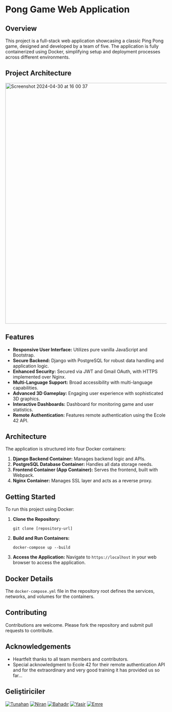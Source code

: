 
# Pong Game Web Application

## Overview

This project is a full-stack web application showcasing a classic Ping Pong game, designed and developed by a team of five. The application is fully containerized using Docker, simplifying setup and deployment processes across different environments.

## Project Architecture
<img width="750" alt="Screenshot 2024-04-30 at 16 00 37" src="https://github.com/emreyilmaz2/PingPongGame/assets/102359028/8061ba31-ac18-4537-afc4-639372805c36">

## Features

- **Responsive User Interface:** Utilizes pure vanilla JavaScript and Bootstrap.
- **Secure Backend:** Django with PostgreSQL for robust data handling and application logic.
- **Enhanced Security:** Secured via JWT and Gmail OAuth, with HTTPS implemented over Nginx.
- **Multi-Language Support:** Broad accessibility with multi-language capabilities.
- **Advanced 3D Gameplay:** Engaging user experience with sophisticated 3D graphics.
- **Interactive Dashboards:** Dashboard for monitoring game and user statistics.
- **Remote Authentication:** Features remote authentication using the Ecole 42 API.

## Architecture

The application is structured into four Docker containers:
1. **Django Backend Container:** Manages backend logic and APIs.
2. **PostgreSQL Database Container:** Handles all data storage needs.
3. **Frontend Container (App Container):** Serves the frontend, built with Webpack.
4. **Nginx Container:** Manages SSL layer and acts as a reverse proxy.

## Getting Started

To run this project using Docker:

1. **Clone the Repository:**
   ```
   git clone [repository-url]
   ```
2. **Build and Run Containers:**
   ```
   docker-compose up --build
   ```
3. **Access the Application:**
   Navigate to `https://localhost` in your web browser to access the application.

## Docker Details

The `docker-compose.yml` file in the repository root defines the services, networks, and volumes for the containers.

## Contributing

Contributions are welcome. Please fork the repository and submit pull requests to contribute.

## Acknowledgements
- Heartfelt thanks to all team members and contributors.
- Special acknowledgment to Ecole 42 for their remote authentication API and for the extraordinary and very good training it has provided us so far...

## Geliştiriciler
[![Tunahan](https://github.com/Tunarwn.png?size=100)](https://github.com/Tunarwn)
[![Niran](https://github.com/nirankalyoncu.png?size=100)](https://github.com/nirankalyoncu)
[![Bahadır](https://github.com/bahadirbolatt.png?size=100)](https://github.com/bahadirbolatt)
[![Yasir](https://github.com/yasirkelesh.png?size=100)](https://github.com/yasirkelesh)
[![Emre](https://github.com/emreyilmaz2.png?size=100)](https://github.com/emreyilmaz2)

